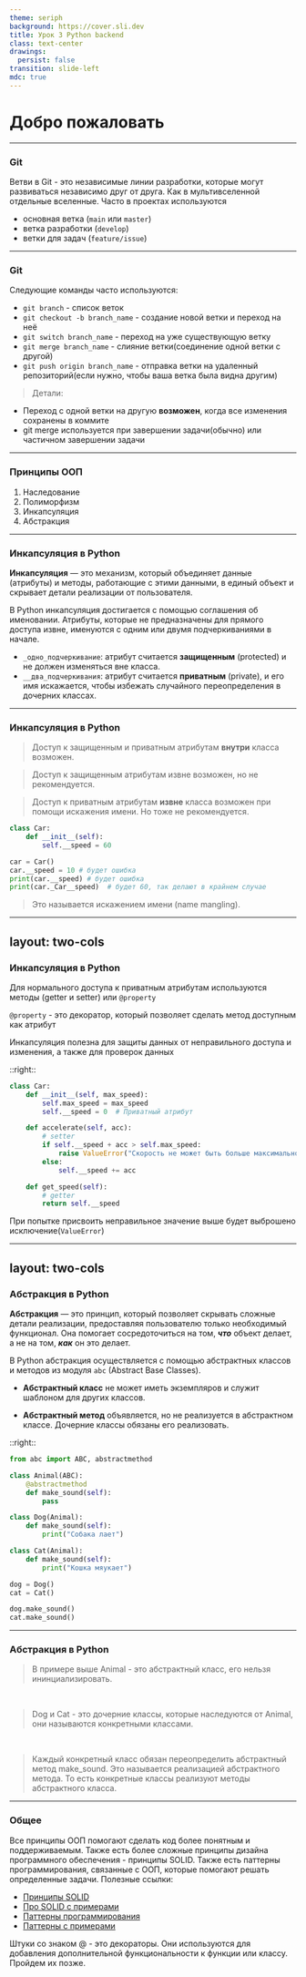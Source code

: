 ```yaml
---
theme: seriph
background: https://cover.sli.dev
title: Урок 3 Python backend
class: text-center
drawings:
  persist: false
transition: slide-left
mdc: true
---
```


# Добро пожаловать

---

### Git

Ветви в Git - это независимые линии разработки, которые могут развиваться независимо друг от друга.
Как в мультивселенной отдельные вселенные. Часто в проектах используются 

<v-clicks>

- основная ветка (`main` или `master`)
- ветка разработки (`develop`)
- ветки для задач (`feature/issue`)

</v-clicks>

---

### Git

Следующие команды часто используются:

<v-clicks>

- `git branch` - список веток
- `git checkout -b branch_name` - создание новой ветки и переход на неё
- `git switch branch_name` - переход на уже существующую ветку
- `git merge branch_name` - слияние ветки(соединение одной ветки с другой)
- `git push origin branch_name` - отправка ветки на удаленный репозиторий(если нужно, чтобы ваша ветка была видна другим)

</v-clicks>

<v-clicks>

> Детали:

- Переход с одной ветки на другую **возможен**, когда все изменения сохранены в коммите
- git merge используется при завершении задачи(обычно) или частичном завершении задачи

</v-clicks>

---

### Принципы ООП

1. Наследование
2. Полиморфизм
3. Инкапсуляция
4. Абстракция

---

### Инкапсуляция в Python

**Инкапсуляция** — это механизм, который объединяет данные (атрибуты) и методы, работающие с этими данными, в единый объект и скрывает детали реализации от пользователя.

В Python инкапсуляция достигается с помощью соглашения об именовании. Атрибуты, которые не предназначены для прямого доступа извне, именуются с одним или двумя подчеркиваниями в начале.

- `_одно_подчеркивание`: атрибут считается **защищенным** (protected) и не должен изменяться вне класса.
- `__два_подчеркивания`: атрибут считается **приватным** (private), и его имя искажается, чтобы избежать случайного переопределения в дочерних классах.

---

### Инкапсуляция в Python

> Доступ к <span v-mark.highlight.green>защищенным и приватным</span> атрибутам **внутри** класса возможен.

> Доступ к <span v-mark.highlight.orange>защищенным</span> атрибутам извне возможен, но не рекомендуется.

> Доступ к <span v-mark.highlight.red>приватным</span> атрибутам **извне** класса возможен при помощи искажения имени. Но тоже не рекомендуется.


```python
class Car:
    def __init__(self):
        self.__speed = 60

car = Car()
car.__speed = 10 # будет ошибка
print(car.__speed) # будет ошибка
print(car._Car__speed)  # будет 60, так делают в крайнем случае
```

> Это называется искажением имени (name mangling).

---
layout: two-cols
---

### Инкапсуляция в Python

Для нормального доступа к приватным атрибутам используются методы (getter и setter) или `@property`

`@property` - это декоратор, который позволяет сделать метод доступным как атрибут

Инкапсуляция полезна для защиты данных от неправильного доступа и изменения, а также для проверок данных

::right::

```python
class Car:
    def __init__(self, max_speed):
        self.max_speed = max_speed
        self.__speed = 0  # Приватный атрибут

    def accelerate(self, acc):
        # setter
        if self.__speed + acc > self.max_speed:
            raise ValueError("Скорость не может быть больше максимальной")
        else:
            self.__speed += acc

    def get_speed(self):
        # getter
        return self.__speed

```

При попытке присвоить неправильное значение выше будет выброшено исключение(`ValueError`)

---
layout: two-cols
---

### Абстракция в Python

**Абстракция** — это принцип, который позволяет скрывать сложные детали реализации, предоставляя пользователю только необходимый функционал. Она помогает сосредоточиться на том, ***что*** объект делает, а не на том, ***как*** он это делает.

В Python абстракция осуществляется с помощью абстрактных классов и методов из модуля `abc` (Abstract Base Classes).

<v-clicks>

- **Абстрактный класс** не может иметь экземпляров и служит шаблоном для других классов.

- **Абстрактный метод** объявляется, но не реализуется в абстрактном классе. Дочерние классы обязаны его реализовать.

</v-clicks>

::right::

<v-click>

```python
from abc import ABC, abstractmethod

class Animal(ABC):
    @abstractmethod
    def make_sound(self):
        pass

class Dog(Animal):
    def make_sound(self):
        print("Собака лает")

class Cat(Animal):
    def make_sound(self):
        print("Кошка мяукает")

dog = Dog()
cat = Cat()

dog.make_sound()
cat.make_sound()
```

</v-click>

---

### Абстракция в Python

> В примере выше Animal - это абстрактный класс, его нельзя ининциализировать.

<br>

> Dog и Cat - это дочерние классы, которые наследуются от Animal, они называются конкретными классами.

<br>

> Каждый конкретный класс обязан переопределить абстрактный метод make_sound. Это называется реализацией абстрактного метода. То есть конкретные классы реализуют методы абстрактного класса.

---

### Общее

Все принципы ООП помогают сделать код более понятным и поддерживаемым.
Также есть более сложные принципы дизайна программного обеспечения - принципы SOLID.
Также есть паттерны программирования, связанные с ООП, которые помогают решать определенные задачи.
Полезные ссылки:

- [Принципы SOLID](https://solidbook.vercel.app/)
- [Про SOLID с примерами](https://habr.com/ru/companies/otus/articles/651753/)
- [Паттерны программирования](https://refactoring.guru/ru/design-patterns/catalog)
- [Паттерны с примерами](https://habr.com/ru/articles/930094/)


Штуки со знаком @ - это декораторы. Они используются для добавления дополнительной функциональности к функции или классу. Пройдем их позже.